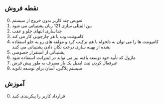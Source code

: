 ## نقطه فروش

0. تعویض چند کاربر بدون خروج از سیستم
1. بین المللی سازی 121 زبان پشتیبانی می شود
2. جداسازی انتهای جلو و عقب
3. کامپوننت وب با هر چارچوبی کار می کند
4. کامپوننت ها را می توان به دلخواه با هم ترکیب کرد و مولفه های رو به جلو استفاده نشده از بهینه سازی درخت تکان دادن پشتیبانی می کنند
5. پشتیبانی از استقرار خصوصی
6. ماژول کد تأیید خود توسعه یافته نیز می تواند در اینترانت استفاده شود
7. غیرفعال کردن ثبت ایمیل یک بار مصرف به طور پیش فرض
8. سیستم پلاگین، آسان برای توسعه ثانویه

## آموزش

0. قرارداد کاربر را پیکربندی کنید